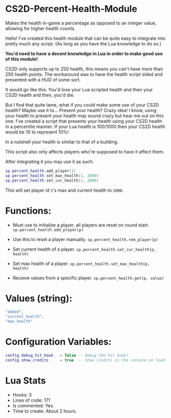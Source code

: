 # CS2D-Percent-Health-Module
Makes the health in-game a percentage as opposed to an integer value, allowing for higher health counts.

Hello! I've created this health module that can be quite easy to integrate into pretty much any script. (As long as you have the Lua knowledge to do so.)

**You'd need to have a decent knowledge in Lua in order to make good use of this module!**

CS2D only supports up to 250 health, this means you can't have more than 250 health points.
The workaround was to have the health script sided and presented with a HUD of some sort.

It would go like this:
You'd lose your Lua scripted health and then your CS2D health and then, you'd die.

But I find that quite lame, what if you could make some use of your CS2D health? Maybe use it to... Present your health?
Crazy idea! I know, using your health to present your health may sound crazy but hear me out on this one.
I've created a script that presents your health using your CS2D health in a percentile manner.
If your Lua health is 100/1000 then your CS2D health would be 10 to represent 10%!

In a nutshell your health is similar to that of a building.

This script also only affects players who're supposed to have it affect them.

After integrating it you may use it as such:
```lua
sp.percent_health.add_player(1)
sp.percent_health.set_max_health(1, 2000)
sp.percent_health.set_cur_health(1, 2000)
```
This will set player id `1`'s max and current health to `2000`.

# Functions:
- Must use to initialize a player, all players are reset on round start.
`sp.percent_health.add_player(p)`

- Use this to reset a player manually.
`sp.percent_health.rem_player(p)`

- Set current health of a player.
`sp.percent_health.set_cur_health(p, health)`

- Set max health of a player.
`sp.percent_health.set_max_health(p, health)`

- Receive values from a specific player.
`sp.percent_health.get(p, value)`

# Values (string):
```lua
"added",
"current_health",
"max_health"
```

# Configuration Variables:
```lua
config.debug_hit_hook	= false	-- Debug the hit hook?
config.show_credits		= true	-- Show credits in the console on load?
```

# Lua Stats
- Hooks: 3
- Lines of code: 171
- Is commented: Yes.
- Time to create: About 2 hours.
